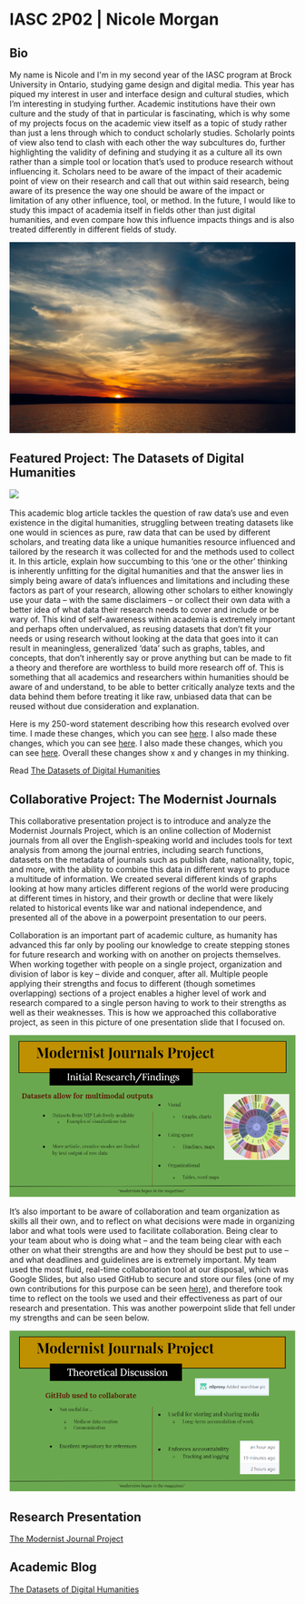 # IASC 2P02 | Nicole Morgan

## Bio

My name is Nicole and I'm in my second year of the IASC program at Brock University in Ontario, studying game design and digital media. This year has piqued my interest in user and interface design and cultural studies, which I’m interesting in studying further. Academic institutions have their own culture and the study of that in particular is fascinating, which is why some of my projects focus on the academic view itself as a topic of study rather than just a lens through which to conduct scholarly studies. Scholarly points of view also tend to clash with each other the way subcultures do, further highlighting the validity of defining and studying it as a culture all its own rather than a simple tool or location that’s used to produce research without influencing it. Scholars need to be aware of the impact of their academic point of view on their research and call that out within said research, being aware of its presence the way one should be aware of the impact or limitation of any other influence, tool, or method. In the future, I would like to study this impact of academia itself in fields other than just digital humanities, and even compare how this influence impacts things and is also treated differently in different fields of study.

![](images/sunset.jpg)


## Featured Project: The Datasets of Digital Humanities

![](images/featured.jpg)

This academic blog article tackles the question of raw data’s use and even existence in the digital humanities, struggling between treating datasets like one would in sciences as pure, raw data that can be used by different scholars, and treating data like a unique humanities resource influenced and tailored by the research it was collected for and the methods used to collect it. In this article, explain how succumbing to this ‘one or the other’ thinking is inherently unfitting for the digital humanities and that the answer lies in simply being aware of data’s influences and limitations and including these factors as part of your research, allowing other scholars to either knowingly use your data – with the same disclaimers – or collect their own data with a better idea of what data their research needs to cover and include or be wary of. This kind of self-awareness within academia is extremely important and perhaps often undervalued, as reusing datasets that don’t fit your needs or using research without looking at the data that goes into it can result in meaningless, generalized ‘data’ such as graphs, tables, and concepts, that don’t inherently say or prove anything but can be made to fit a theory and therefore are worthless to build more research off of. This is something that all academics and researchers within humanities should be aware of and understand, to be able to better critically analyze texts and the data behind them before treating it like raw, unbiased data that can be reused without due consideration and explanation.

Here is my 250-word statement describing how this research evolved over time. I made these changes, which you can see [here](https://github.com/IascAtBrock/IASC-2P02/commit/e988a63313929f7cbc1ec1fcda305aa3e536a342). I also made these changes, which you can see [here](https://github.com/IascAtBrock/IASC-2P02/commit/a778e6e587cb17d99e430e18bae3e4e0d0d128b5). I also made these changes, which you can see [here](https://github.com/IascAtBrock/IASC-2P02/commit/2a63e808d7e977fbf58a29a5626189876dbf1934). Overall these changes show x and y changes in my thinking.

Read [The Datasets of Digital Humanities](blog)


## Collaborative Project: The Modernist Journals

This collaborative presentation project is to introduce and analyze the Modernist Journals Project, which is an online collection of Modernist journals from all over the English-speaking world and includes tools for text analysis from among the journal entries, including search functions, datasets on the metadata of journals such as publish date, nationality, topic, and more, with the ability to combine this data in different ways to produce a multitude of information. We created several different kinds of graphs looking at how many articles different regions of the world were producing at different times in history, and their growth or decline that were likely related to historical events like war and national independence, and presented all of the above in a powerpoint presentation to our peers. 

Collaboration is an important part of academic culture, as humanity has advanced this far only by pooling our knowledge to create stepping stones for future research and working with on another on projects themselves. When working together with people on a single project, organization and division of labor is key – divide and conquer, after all. Multiple people applying their strengths and focus to different (though sometimes overlapping) sections of a project enables a higher level of work and research compared to a single person having to work to their strengths as well as their weaknesses. This is how we approached this collaborative project, as seen in this picture of one presentation slide that I focused on.

![](images/modernpic1.png)

It’s also important to be aware of collaboration and team organization as skills all their own, and to reflect on what decisions were made in organizing labor and what tools were used to facilitate collaboration. Being clear to your team about who is doing what – and the team being clear with each other on what their strengths are and how they should be best put to use – and what deadlines and guidelines are is extremely important. My team used the most fluid, real-time collaboration tool at our disposal, which was Google Slides, but also used GitHub to secure and store our files (one of my own contributions for this purpose can be seen [here]( https://github.com/IascAtBrock/IASC-2P02-TeamPresentations/commit/75971ef1b5bdd7b2f04d5ecf8b9dd732a56b993f)), and therefore took time to reflect on the tools we used and their effectiveness as part of our research and presentation. This was another powerpoint slide that fell under my strengths and can be seen below.

![](images/modernpic2.png)


## Research Presentation

[The Modernist Journal Project](reveal/index.html)


## Academic Blog

[The Datasets of Digital Humanities](blog)
